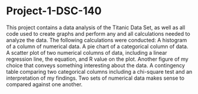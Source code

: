 # Project-1-DSC-140
This project contains a data analysis of the Titanic Data Set, as well as all code used to create graphs and perform any and all calculations needed to analyze the data. 
The following calculations were conducted:
A histogram of a column of numerical data.
A pie chart of a categorical column of data.
A scatter plot of two numerical columns of data, including a linear regression line, the equation, and R value on the plot.
Another figure of my choice that conveys something interesting about the data.
A contingency table comparing two categorical columns including a chi-square test and an interpretation of my findings. 
Two sets of numerical data makes sense to compared against one another. 
